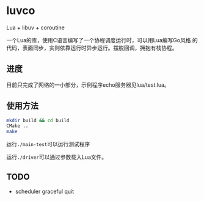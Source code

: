 # luvco

Lua + libuv + coroutine

一个Lua的库，使用C语言编写了一个协程调度运行时，可以用Lua编写Go风格
的代码，表面同步，实则依靠运行时异步运行。摆脱回调，拥抱有栈协程。

## 进度

目前只完成了网络的一小部分，示例程序echo服务器见lua/test.lua。

## 使用方法

```bash
mkdir build && cd build
CMake ..
make
```
运行`./main-test`可以运行测试程序

运行`./driver`可以通过参数载入Lua文件。

## TODO

* scheduler graceful quit


